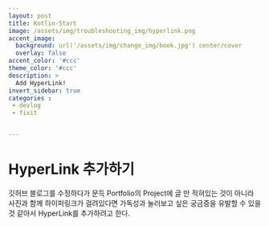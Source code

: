 ```yaml
---
layout: post
title: Kotlin-Start
image: /assets/img/troubleshooting_img/hyperlink.png
accent_image: 
  background: url('/assets/img/change_img/book.jpg') center/cover
  overlay: false
accent_color: '#ccc'
theme_color: '#ccc'
description: >
  Add HyperLink!
invert_sidebar: true
categories :
 - devlog
 - fixit


---
```


# HyperLink 추가하기

깃허브 블로그를 수정하다가 문득 Portfolio의 Project에 글 만 적혀있는 것이 아니라 사진과 함께 하이퍼링크가 걸려있다면 가독성과 눌러보고 싶은 궁금증을 유발할 수 있을 것 같아서 HyperLink를 추가하려고 한다.

